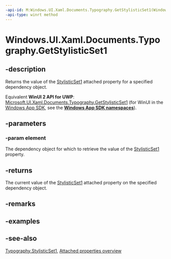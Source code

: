 ```yaml
---
-api-id: M:Windows.UI.Xaml.Documents.Typography.GetStylisticSet1(Windows.UI.Xaml.DependencyObject)
-api-type: winrt method
---
```


<!-- Method syntax
public bool GetStylisticSet1(Windows.UI.Xaml.DependencyObject element)
-->

# Windows.UI.Xaml.Documents.Typography.GetStylisticSet1

## -description
Returns the value of the [StylisticSet1](typography_stylisticset1.md) attached property for a specified dependency object.

Equivalent **WinUI 2 API for UWP**: [Microsoft.UI.Xaml.Documents.Typography.GetStylisticSet1](/windows/winui/api/microsoft.ui.xaml.documents.typography.getstylisticset1) (for WinUI in the [Windows App SDK](/windows/apps/windows-app-sdk/), see the **[Windows App SDK namespaces](/windows/windows-app-sdk/api/winrt/)**).

## -parameters
### -param element
The dependency object for which to retrieve the value of the [StylisticSet1](typography_stylisticset1.md) property.

## -returns
The current value of the [StylisticSet1](typography_stylisticset1.md) attached property on the specified dependency object.

## -remarks

## -examples

## -see-also

[Typography.StylisticSet1](typography_stylisticset1.md), [Attached properties overview](/windows/uwp/xaml-platform/attached-properties-overview)
